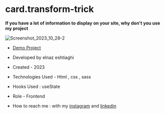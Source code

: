 # card.transform-trick
**If you have a lot of information to display on your site, why don't you use my project**

![Screenshot_2023_10_28-2](https://github.com/elnaz-eshtiaghi/trick.6-transform-/assets/146030206/5db9b5a8-0da2-4ce5-ad08-f974280dfcb6)
- [Demo Project]( https://elnaz-eshtiaghi.github.io/card.transform-trick/)

- Developed by elnaz eshtiaghi

- Created - 2023

- Technologies Used - Html , css , sass

- Hooks Used : useState 

- Role - Frontend

- How to reach me : with my [instagram](https://www.instagram.com/elnaz_eshtiaghi) and [linkedin](https://www.linkedin.com/in/elnaz-eshtiaghi-936832290/)
